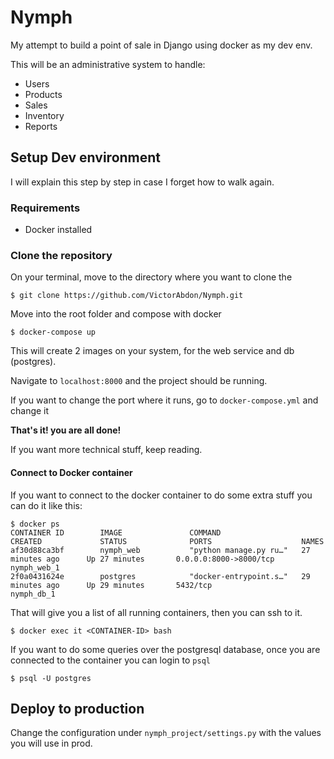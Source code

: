 # Nymph
My attempt to build a point of sale in Django using docker as my dev env.

This will be an administrative system to handle:
  * Users
  * Products
  * Sales
  * Inventory
  * Reports


## Setup Dev environment
I will explain this step by step in case I forget how to walk again.
### Requirements
* Docker installed

### Clone the repository
On your terminal, move to the directory where you want to clone the
```shell
$ git clone https://github.com/VictorAbdon/Nymph.git
```

Move into the root folder and compose with docker
```shell
$ docker-compose up
```
This will create 2 images on your system, for the web service and db (postgres).

Navigate to `localhost:8000` and the project should be running.

If you want to change the port where it runs, go to `docker-compose.yml` and change it

**That's it! you are all done!**

If you want more technical stuff, keep reading.

#### Connect to Docker container
If you want to connect to the docker container to do some extra stuff you can do it like this:
```shell
$ docker ps
CONTAINER ID        IMAGE               COMMAND                  CREATED             STATUS              PORTS                    NAMES
af30d88ca3bf        nymph_web           "python manage.py ru…"   27 minutes ago      Up 27 minutes       0.0.0.0:8000->8000/tcp   nymph_web_1
2f0a0431624e        postgres            "docker-entrypoint.s…"   29 minutes ago      Up 29 minutes       5432/tcp                 nymph_db_1
```

That will give you a list of all running containers, then you can ssh to it.
```shell
$ docker exec it <CONTAINER-ID> bash
```

If you want to do some queries over the postgresql database, once you are connected to the container you can login to `psql`
``` shell
$ psql -U postgres
```

## Deploy to production
Change the configuration under `nymph_project/settings.py` with the values you will use in prod.

